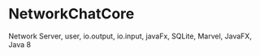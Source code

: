 # NetworkChatCore
Network Server, user, io.output, io.input, javaFx, SQLite, Marvel, JavaFX, Java 8
